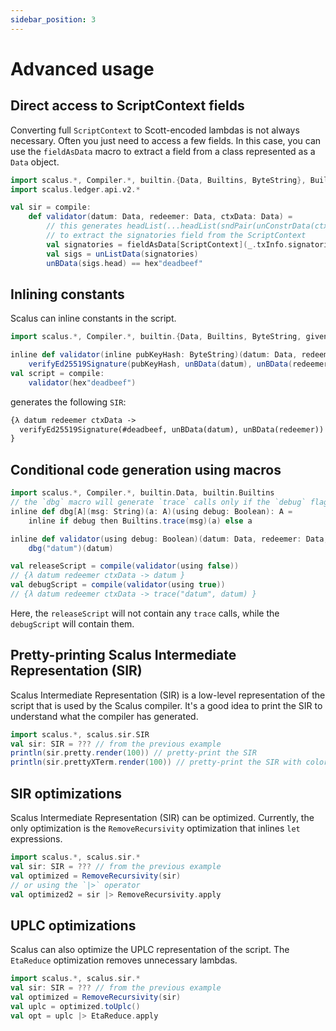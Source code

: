 ```yaml
---
sidebar_position: 3
---
```

# Advanced usage

## Direct access to ScriptContext fields

Converting full `ScriptContext` to Scott-encoded lambdas is not always necessary. Often you just need to access a few fields. In this case, you can use the `fieldAsData` macro to extract a field from a class represented as a `Data` object.

```scala mdoc:compile-only
import scalus.*, Compiler.*, builtin.{Data, Builtins, ByteString}, Builtins.*, ByteString.given
import scalus.ledger.api.v2.*

val sir = compile:
    def validator(datum: Data, redeemer: Data, ctxData: Data) =
        // this generates headList(...headList(sndPair(unConstrData(ctxData)))) code
        // to extract the signatories field from the ScriptContext
        val signatories = fieldAsData[ScriptContext](_.txInfo.signatories)(ctxData)
        val sigs = unListData(signatories)
        unBData(sigs.head) == hex"deadbeef"
```

## Inlining constants

Scalus can inline constants in the script.

```scala mdoc:compile-only
import scalus.*, Compiler.*, builtin.{Data, Builtins, ByteString, given}, Builtins.*, ByteString.given

inline def validator(inline pubKeyHash: ByteString)(datum: Data, redeemer: Data, ctxData: Data) =
    verifyEd25519Signature(pubKeyHash, unBData(datum), unBData(redeemer))
val script = compile:
    validator(hex"deadbeef")
```

generates the following `SIR`:

```ocaml
{λ datum redeemer ctxData ->
  verifyEd25519Signature(#deadbeef, unBData(datum), unBData(redeemer))
}
```

## Conditional code generation using macros

```scala mdoc:compile-only
import scalus.*, Compiler.*, builtin.Data, builtin.Builtins
// the `dbg` macro will generate `trace` calls only if the `debug` flag is set to `true`
inline def dbg[A](msg: String)(a: A)(using debug: Boolean): A =
    inline if debug then Builtins.trace(msg)(a) else a

inline def validator(using debug: Boolean)(datum: Data, redeemer: Data, ctxData: Data) =
    dbg("datum")(datum)

val releaseScript = compile(validator(using false))
// {λ datum redeemer ctxData -> datum }
val debugScript = compile(validator(using true))
// {λ datum redeemer ctxData -> trace("datum", datum) }
```

Here, the `releaseScript` will not contain any `trace` calls, while the `debugScript` will contain them.

## Pretty-printing Scalus Intermediate Representation (SIR)

Scalus Intermediate Representation (SIR) is a low-level representation of the script that is used by the Scalus compiler.
It's a good idea to print the SIR to understand what the compiler has generated.

```scala mdoc:compile-only
import scalus.*, scalus.sir.SIR
val sir: SIR = ??? // from the previous example
println(sir.pretty.render(100)) // pretty-print the SIR
println(sir.prettyXTerm.render(100)) // pretty-print the SIR with colorized syntax highlighting
```

## SIR optimizations

Scalus Intermediate Representation (SIR) can be optimized. Currently,
the only optimization is the `RemoveRecursivity` optimization that inlines `let` expressions.

```scala mdoc:compile-only
import scalus.*, scalus.sir.*
val sir: SIR = ??? // from the previous example
val optimized = RemoveRecursivity(sir)
// or using the `|>` operator
val optimized2 = sir |> RemoveRecursivity.apply
```

## UPLC optimizations

Scalus can also optimize the UPLC representation of the script. The `EtaReduce` optimization removes unnecessary lambdas.

```scala mdoc:compile-only
import scalus.*, scalus.sir.*
val sir: SIR = ??? // from the previous example
val optimized = RemoveRecursivity(sir)
val uplc = optimized.toUplc()
val opt = uplc |> EtaReduce.apply
```
